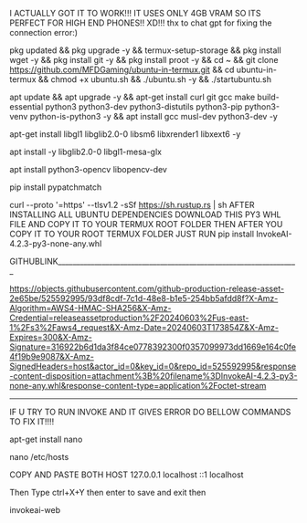 I ACTUALLY GOT IT TO WORK!!! IT USES ONLY 4GB VRAM SO ITS PERFECT FOR HIGH END PHONES!! XD!!! thx to chat gpt for fixing the connection error:)




pkg updated && pkg upgrade -y && termux-setup-storage &&
pkg install wget -y && pkg install git -y && pkg install proot -y &&
cd ~ && git clone https://github.com/MFDGaming/ubuntu-in-termux.git && cd ubuntu-in-termux && chmod +x ubuntu.sh && ./ubuntu.sh -y && ./startubuntu.sh 


apt update && apt upgrade -y && apt-get install curl git gcc make build-essential python3 python3-dev python3-distutils python3-pip python3-venv python-is-python3 -y &&
apt install gcc musl-dev python3-dev -y

apt-get install libgl1 libglib2.0-0 libsm6 libxrender1 libxext6 -y

apt install -y libglib2.0-0 libgl1-mesa-glx

apt install python3-opencv libopencv-dev

pip install pypatchmatch

curl --proto '=https' --tlsv1.2 -sSf https://sh.rustup.rs | sh
AFTER INSTALLING ALL UBUNTU DEPENDENCIES DOWNLOAD THIS PY3 WHL FILE AND COPY IT TO YOUR TERMUX ROOT FOLDER THEN AFTER YOU COPY IT TO YOUR ROOT TERMUX FOLDER JUST RUN pip install InvokeAI-4.2.3-py3-none-any.whl

GITHUBLINK__________________________________________________________________

https://objects.githubusercontent.com/github-production-release-asset-2e65be/525592995/93df8cdf-7c1d-48e8-b1e5-254bb5afdd8f?X-Amz-Algorithm=AWS4-HMAC-SHA256&X-Amz-Credential=releaseassetproduction%2F20240603%2Fus-east-1%2Fs3%2Faws4_request&X-Amz-Date=20240603T173854Z&X-Amz-Expires=300&X-Amz-Signature=316922b6d1da3f84ce0778392300f0357099973dd1669e164c0fe4f19b9e9087&X-Amz-SignedHeaders=host&actor_id=0&key_id=0&repo_id=525592995&response-content-disposition=attachment%3B%20filename%3DInvokeAI-4.2.3-py3-none-any.whl&response-content-type=application%2Foctet-stream

__________________________________________________________________
IF U TRY TO RUN INVOKE AND IT GIVES ERROR DO BELLOW COMMANDS TO FIX IT!!!!

apt-get install nano

nano /etc/hosts

COPY AND PASTE BOTH HOST
127.0.0.1   localhost
::1         localhost

Then Type ctrl+X+Y then enter 
to save and exit then 

invokeai-web

